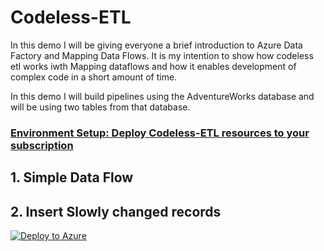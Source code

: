 # Codeless-ETL
In this demo I will be giving everyone a brief introduction to Azure Data Factory and Mapping Data Flows. It is my intention to show how codeless etl works iwth Mapping dataflows and how it enables development of complex code in a short amount of time.

In this demo I will build pipelines using the AdventureWorks database and will be using two tables from that database.

### [Environment Setup: Deploy Codeless-ETL resources to your subscription](./Deploy/Deploy.md)

## 1. Simple Data Flow

## 2. Insert Slowly changed records

[![Deploy to Azure](https://azurecomcdn.azureedge.net/mediahandler/acomblog/media/Default/blog/deploybutton.png)](https://azuredeploy.net/)
